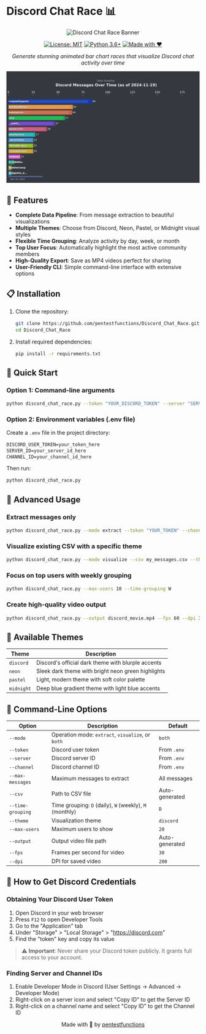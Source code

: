 # Discord Chat Race 📊

<div align="center">

![Discord Chat Race Banner](https://raw.githubusercontent.com/pentestfunctions/Discord_Chat_Race/main/example_output.gif)

[![License: MIT](https://img.shields.io/badge/License-MIT-yellow.svg)](https://opensource.org/licenses/MIT)
[![Python 3.6+](https://img.shields.io/badge/python-3.6+-blue.svg)](https://www.python.org/downloads/)
[![Made with ❤️](https://img.shields.io/badge/made%20with-%E2%9D%A4%EF%B8%8F-red.svg)](https://github.com/pentestfunctions)

*Generate stunning animated bar chart races that visualize Discord chat activity over time*

</div>

<p align="center">
  <img src="https://github.com/pentestfunctions/Discord_Chat_Race/blob/main/example.gif">
</p>

## 🌟 Features

- **Complete Data Pipeline**: From message extraction to beautiful visualizations
- **Multiple Themes**: Choose from Discord, Neon, Pastel, or Midnight visual styles
- **Flexible Time Grouping**: Analyze activity by day, week, or month
- **Top User Focus**: Automatically highlight the most active community members
- **High-Quality Export**: Save as MP4 videos perfect for sharing
- **User-Friendly CLI**: Simple command-line interface with extensive options

## 📋 Installation

1. Clone the repository:
    ```bash
    git clone https://github.com/pentestfunctions/Discord_Chat_Race.git
    cd Discord_Chat_Race
    ```

2. Install required dependencies:
    ```bash
    pip install -r requirements.txt
    ```

## 🚀 Quick Start

### Option 1: Command-line arguments

```bash
python discord_chat_race.py --token "YOUR_DISCORD_TOKEN" --server "SERVER_ID" --channel "CHANNEL_ID"
```

### Option 2: Environment variables (.env file)

Create a `.env` file in the project directory:
```
DISCORD_USER_TOKEN=your_token_here
SERVER_ID=your_server_id_here
CHANNEL_ID=your_channel_id_here
```

Then run:
```bash
python discord_chat_race.py
```

## 🔧 Advanced Usage

### Extract messages only

```bash
python discord_chat_race.py --mode extract --token "YOUR_TOKEN" --channel "CHANNEL_ID"
```

### Visualize existing CSV with a specific theme

```bash
python discord_chat_race.py --mode visualize --csv my_messages.csv --theme neon
```

### Focus on top users with weekly grouping

```bash
python discord_chat_race.py --max-users 10 --time-grouping W
```

### Create high-quality video output

```bash
python discord_chat_race.py --output discord_movie.mp4 --fps 60 --dpi 300
```

## 🎨 Available Themes

| Theme | Description |
|-------|-------------|
| `discord` | Discord's official dark theme with blurple accents |
| `neon` | Sleek dark theme with bright neon green highlights |
| `pastel` | Light, modern theme with soft color palette |
| `midnight` | Deep blue gradient theme with light blue accents |

## 📝 Command-Line Options

| Option | Description | Default |
|--------|-------------|---------|
| `--mode` | Operation mode: `extract`, `visualize`, or `both` | `both` |
| `--token` | Discord user token | From `.env` |
| `--server` | Discord server ID | From `.env` |
| `--channel` | Discord channel ID | From `.env` |
| `--max-messages` | Maximum messages to extract | All messages |
| `--csv` | Path to CSV file | Auto-generated |
| `--time-grouping` | Time grouping: `D` (daily), `W` (weekly), `M` (monthly) | `D` |
| `--theme` | Visualization theme | `discord` |
| `--max-users` | Maximum users to show | `20` |
| `--output` | Output video file path | Auto-generated |
| `--fps` | Frames per second for video | `30` |
| `--dpi` | DPI for saved video | `200` |

## 🔑 How to Get Discord Credentials

### Obtaining Your Discord User Token

1. Open Discord in your web browser
2. Press `F12` to open Developer Tools
3. Go to the "Application" tab
4. Under "Storage" > "Local Storage" > "https://discord.com"
5. Find the "token" key and copy its value

> ⚠️ **Important**: Never share your Discord token publicly. It grants full access to your account.

### Finding Server and Channel IDs

1. Enable Developer Mode in Discord (User Settings → Advanced → Developer Mode)
2. Right-click on a server icon and select "Copy ID" to get the Server ID
3. Right-click on a channel name and select "Copy ID" to get the Channel ID


<div align="center">
  Made with 💬 by <a href="https://github.com/pentestfunctions">pentestfunctions</a>
</div>
